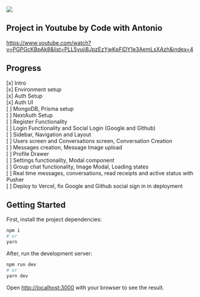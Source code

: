 <img src="https://i.ibb.co/YLqRVX7/Captura-de-Tela-2023-07-26-a-s-19-27-27.png">

## Project in Youtube by Code with Antonio

https://www.youtube.com/watch?v=PGPGcKBpAk8&list=PLL5vuji8JpzEzYwKpFiDY1e3AemLsXAzh&index=4

## Progress

[x] Intro <br>
[x] Environment setup <br>
[x] Auth Setup <br>
[x] Auth UI <br>
[ ] MongoDB, Prisma setup <br>
[ ] NextAuth Setup <br>
[ ] Register Functionality <br>
[ ] Login Functionality and Social Login (Google and Github) <br>
[ ] Sidebar, Navigation and Layout <br>
[ ] Users screen and Conversations screen, Conversation Creation <br>
[ ] Messages creation, Message Image upload <br>
[ ] Profile Drawer <br>
[ ] Settings functionality, Modal component <br>
[ ] Group chat functionality, Image Modal, Loading states <br>
[ ] Real time messages, conversations, read receipts and active status with Pusher <br>
[ ] Deploy to Vercel, fix Google and Github social sign in in deployment <br>

## Getting Started

First, install the project dependencies:

```bash
npm i
# or
yarn
```

After, run the development server:

```bash
npm run dev
# or
yarn dev
```

Open [http://localhost:3000](http://localhost:3000) with your browser to see the result.
